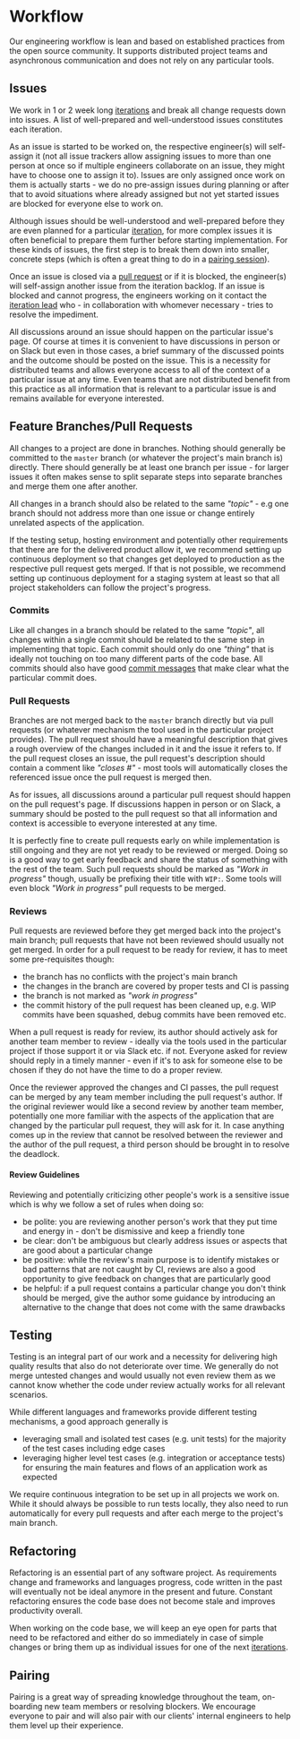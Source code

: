 # Workflow

Our engineering workflow is lean and based on established practices from the
open source community. It supports distributed project teams and asynchronous
communication and does not rely on any particular tools.

## Issues

We work in 1 or 2 week long [iterations](../../process) and break all change
requests down into issues. A list of well-prepared and well-understood issues
constitutes each iteration.

As an issue is started to be worked on, the respective engineer(s) will
self-assign it (not all issue trackers allow assigning issues to more than one
person at once so if multiple engineers collaborate on an issue, they might
have to choose one to assign it to). Issues are only assigned once work on them
is actually starts - we do no pre-assign issues during planning or after that
to avoid situations where already assigned but not yet started issues are
blocked for everyone else to work on.

Although issues should be well-understood and well-prepared before they are
even planned for a particular [iteration](../../process), for more complex
issues it is often beneficial to prepare them further before starting
implementation. For these kinds of issues, the first step is to break them down
into smaller, concrete steps (which is often a great thing to do in a
[pairing session](#pairing)).

Once an issue is closed via a [pull request](#feature-branches) or if it is
blocked, the engineer(s) will self-assign another issue from the iteration
backlog. If an issue is blocked and cannot progress, the engineers working on
it contact the [iteration lead](../../process) who - in collaboration with
whomever necessary - tries to resolve the impediment. 

All discussions around an issue should happen on the particular issue's page.
Of course at times it is convenient to have discussions in person or on Slack
but even in those cases, a brief summary of the discussed points and the outcome
should be posted on the issue. This is a necessity for distributed teams and
allows everyone access to all of the context of a particular issue at any time.
Even teams that are not distributed benefit from this practice as all
information that is relevant to a particular issue is and remains available for
everyone interested.

## Feature Branches/Pull Requests

All changes to a project are done in branches. Nothing should generally be
committed to the `master` branch (or whatever the project's main branch is)
directly. There should generally be at least one branch per issue - for larger
issues it often makes sense to split separate steps into separate branches and
merge them one after another.

All changes in a branch should also be related to the same _"topic"_ - e.g one
branch should not address more than one issue or change entirely unrelated
aspects of the application.

If the testing setup, hosting environment and potentially other requirements
that there are for the delivered product allow it, we recommend setting up
continuous deployment so that changes get deployed to production as the
respective pull request gets merged. If that is not possible, we recommend
setting up continuous deployment for a staging system at least so that all
project stakeholders can follow the project's progress.

### Commits

Like all changes in a branch should be related to the same _"topic"_, all
changes within a single commit should be related to the same step in
implementing that topic. Each commit should only do one _"thing"_ that is
ideally not touching on too many different parts of the code base. All commits
should also have good
[commit messages](https://git-scm.com/docs/git-commit#_discussion) that make
clear what the particular commit does.

### Pull Requests

Branches are not merged back to the `master` branch directly but via pull
requests (or whatever mechanism the tool used in the particular project
provides). The pull request should have a meaningful description that gives a
rough overview of the changes included in it and the issue it refers to. If the
pull request closes an issue, the pull request's description should contain a
comment like _"closes #<issue>"_ - most tools will automatically closes the
referenced issue once the pull request is merged then.

As for issues, all discussions around a particular pull request should happen
on the pull request's page. If discussions happen in person or on Slack, a
summary should be posted to the pull request so that all information and
context is accessible to everyone interested at any time.

It is perfectly fine to create pull requests early on while implementation is
still ongoing and they are not yet ready to be reviewed or merged. Doing so is
a good way to get early feedback and share the status of something with the
rest of the team. Such pull requests should be marked as _"Work in progress"_
though, usually be prefixing their title with `WIP:`. Some tools will even
block _"Work in progress"_ pull requests to be merged.

### Reviews

Pull requests are reviewed before they get merged back into the project's main
branch; pull requests that have not been reviewed should usually not get
merged. In order for a pull request to be ready for review, it has to meet some
pre-requisites though:

* the branch has no conflicts with the project's main branch
* the changes in the branch are covered by proper tests and CI is passing
* the branch is not marked as _"work in progress"_
* the commit history of the pull request has been cleaned up, e.g. WIP commits
  have been squashed, debug commits have been removed etc.

When a pull request is ready for review, its author should actively ask for
another team member to review - ideally via the tools used in the particular
project if those support it or via Slack etc. if not. Everyone asked for review
should reply in a timely manner - even if it's to ask for someone else to be
chosen if they do not have the time to do a proper review.

Once the reviewer approved the changes and CI passes, the pull request can be
merged by any team member including the pull request's author. If the original
reviewer would like a second review by another team member, potentially one
more familiar with the aspects of the application that are changed by the
particular pull request, they will ask for it. In case anything comes up in the
review that cannot be resolved between the reviewer and the author of the pull
request, a third person should be brought in to resolve the deadlock.

#### Review Guidelines

Reviewing and potentially criticizing other people's work is a sensitive issue
which is why we follow a set of rules when doing so:

* be polite: you are reviewing another person's work that they put time and
  energy in - don't be dismissive and keep a friendly tone
* be clear: don't be ambiguous but clearly address issues or aspects that are
  good about a particular change
* be positive: while the review's main purpose is to identify mistakes or bad
  patterns that are not caught by CI, reviews are also a good opportunity to
  give feedback on changes that are particularly good
* be helpful: if a pull request contains a particular change you don't think
  should be merged, give the author some guidance by introducing an alternative
  to the change that does not come with the same drawbacks

## Testing

Testing is an integral part of our work and a necessity for delivering high
quality results that also do not deteriorate over time. We generally do not
merge untested changes and would usually not even review them as we cannot know
whether the code under review actually works for all relevant scenarios.

While different languages and frameworks provide different testing mechanisms,
a good approach generally is

* leveraging small and isolated test cases (e.g. unit tests) for the majority
  of the test cases including edge cases
* leveraging higher level test cases (e.g. integration or acceptance tests) for
  ensuring the main features and flows of an application work as expected

We require continuous integration to be set up in all projects we work on.
While it should always be possible to run tests locally, they also need to run
automatically for every pull requests and after each merge to the project's
main branch.

## Refactoring

Refactoring is an essential part of any software project. As requirements
change and frameworks and languages progress, code written in the past will
eventually not be ideal anymore in the present and future. Constant refactoring
ensures the code base does not become stale and improves productivity overall.

When working on the code base, we will keep an eye open for parts that need to
be refactored and either do so immediately in case of simple changes or bring
them up as individual issues for one of the next [iterations](../../process).

## Pairing

Pairing is a great way of spreading knowledge throughout the team, on-boarding
new team members or resolving blockers. We encourage everyone to pair and will
also pair with our clients' internal engineers to help them level up their
experience.
